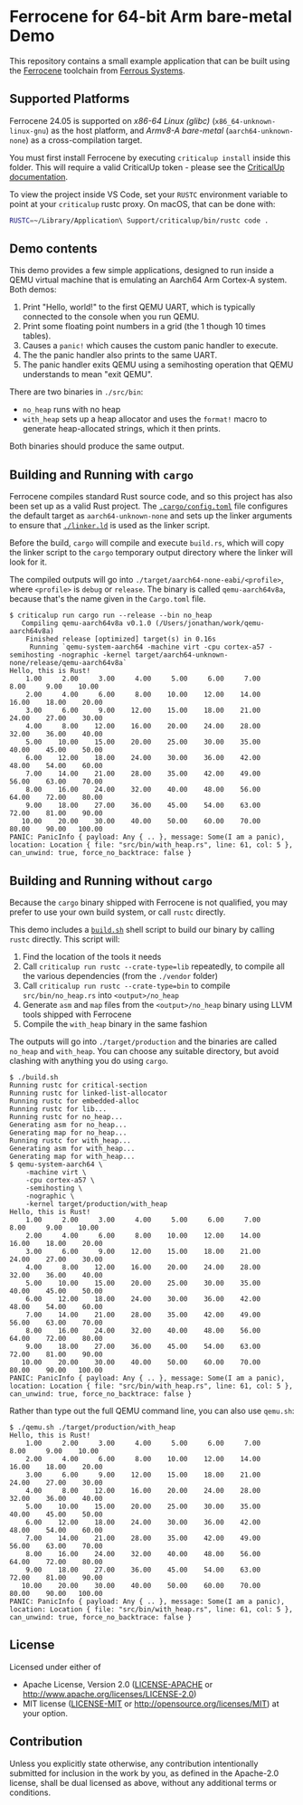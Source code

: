 # Ferrocene for 64-bit Arm bare-metal Demo

This repository contains a small example application that can be built using the
[Ferrocene] toolchain from [Ferrous Systems].

[Ferrocene]: https://ferrocene.dev
[Ferrous Systems]: https://ferrous-systems.com

## Supported Platforms

Ferrocene 24.05 is supported on *x86-64 Linux (glibc)*
(`x86_64-unknown-linux-gnu`) as the host platform, and *Armv8-A bare-metal*
(`aarch64-unknown-none`) as a cross-compilation target.

You must first install Ferrocene by executing `criticalup install` inside this
folder. This will require a valid CriticalUp token - please see the [CriticalUp
documentation](https://criticalup.ferrocene.dev).

To view the project inside VS Code, set your `RUSTC` environment variable to
point at your `criticalup` rustc proxy. On macOS, that can be done with:

```bash
RUSTC=~/Library/Application\ Support/criticalup/bin/rustc code .
```

## Demo contents

This demo provides a few simple applications, designed to run inside a QEMU
virtual machine that is emulating an Aarch64 Arm Cortex-A system. Both demos:

1. Print "Hello, world!" to the first QEMU UART, which is typically
   connected to the console when you run QEMU.
2. Print some floating point numbers in a grid (the 1 though 10 times tables).
3. Causes a `panic!` which causes the custom panic handler to execute.
4. The the panic handler also prints to the same UART.
5. The panic handler exits QEMU using a semihosting operation that QEMU
   understands to mean "exit QEMU".

There are two binaries in `./src/bin`:

* `no_heap` runs with no heap
* `with_heap` sets up a heap allocator and uses the `format!` macro to generate
  heap-allocated strings, which it then prints.

Both binaries should produce the same output.

## Building and Running with `cargo`

Ferrocene compiles standard Rust source code, and so this project has also been
set up as a valid Rust project. The [`.cargo/config.toml`](./.cargo/config.toml)
file configures the default target as `aarch64-unknown-none` and sets up the
linker arguments to ensure that [`./linker.ld`](./linker.ld) is used as the
linker script.

Before the build, `cargo` will compile and execute `build.rs`, which will copy
the linker script to the `cargo` temporary output directory where the linker
will look for it.

The compiled outputs will go into `./target/aarch64-none-eabi/<profile>`, where
`<profile>` is `debug` or `release`. The binary is called `qemu-aarch64v8a`, because
that's the name given in the `Cargo.toml` file.

```console
$ criticalup run cargo run --release --bin no_heap
   Compiling qemu-aarch64v8a v0.1.0 (/Users/jonathan/work/qemu-aarch64v8a)
    Finished release [optimized] target(s) in 0.16s
     Running `qemu-system-aarch64 -machine virt -cpu cortex-a57 -semihosting -nographic -kernel target/aarch64-unknown-none/release/qemu-aarch64v8a`
Hello, this is Rust!
    1.00     2.00     3.00     4.00     5.00     6.00     7.00     8.00     9.00    10.00
    2.00     4.00     6.00     8.00    10.00    12.00    14.00    16.00    18.00    20.00
    3.00     6.00     9.00    12.00    15.00    18.00    21.00    24.00    27.00    30.00
    4.00     8.00    12.00    16.00    20.00    24.00    28.00    32.00    36.00    40.00
    5.00    10.00    15.00    20.00    25.00    30.00    35.00    40.00    45.00    50.00
    6.00    12.00    18.00    24.00    30.00    36.00    42.00    48.00    54.00    60.00
    7.00    14.00    21.00    28.00    35.00    42.00    49.00    56.00    63.00    70.00
    8.00    16.00    24.00    32.00    40.00    48.00    56.00    64.00    72.00    80.00
    9.00    18.00    27.00    36.00    45.00    54.00    63.00    72.00    81.00    90.00
   10.00    20.00    30.00    40.00    50.00    60.00    70.00    80.00    90.00   100.00
PANIC: PanicInfo { payload: Any { .. }, message: Some(I am a panic), location: Location { file: "src/bin/with_heap.rs", line: 61, col: 5 }, can_unwind: true, force_no_backtrace: false }
```

## Building and Running without `cargo`

Because the `cargo` binary shipped with Ferrocene is not qualified, you may
prefer to use your own build system, or call `rustc` directly.

This demo includes a [`build.sh`](./build.sh) shell script to build our binary
by calling `rustc` directly. This script will:

1. Find the location of the tools it needs
2. Call `criticalup run rustc --crate-type=lib` repeatedly, to compile all the
   various dependencies (from the `./vendor` folder)
3. Call `criticalup run rustc --crate-type=bin` to compile `src/bin/no_heap.rs`
   into `<output>/no_heap`
4. Generate `asm` and `map` files from the `<output>/no_heap` binary using LLVM
   tools shipped with Ferrocene
5. Compile the `with_heap` binary in the same fashion

The outputs will go into `./target/production` and the binaries are called
`no_heap` and `with_heap`. You can choose any suitable directory, but avoid
clashing with anything you do using `cargo`.

```console
$ ./build.sh
Running rustc for critical-section
Running rustc for linked-list-allocator
Running rustc for embedded-alloc
Running rustc for lib...
Running rustc for no_heap...
Generating asm for no_heap...
Generating map for no_heap...
Running rustc for with_heap...
Generating asm for with_heap...
Generating map for with_heap...
$ qemu-system-aarch64 \
    -machine virt \
    -cpu cortex-a57 \
    -semihosting \
    -nographic \
    -kernel target/production/with_heap
Hello, this is Rust!
    1.00     2.00     3.00     4.00     5.00     6.00     7.00     8.00     9.00    10.00
    2.00     4.00     6.00     8.00    10.00    12.00    14.00    16.00    18.00    20.00
    3.00     6.00     9.00    12.00    15.00    18.00    21.00    24.00    27.00    30.00
    4.00     8.00    12.00    16.00    20.00    24.00    28.00    32.00    36.00    40.00
    5.00    10.00    15.00    20.00    25.00    30.00    35.00    40.00    45.00    50.00
    6.00    12.00    18.00    24.00    30.00    36.00    42.00    48.00    54.00    60.00
    7.00    14.00    21.00    28.00    35.00    42.00    49.00    56.00    63.00    70.00
    8.00    16.00    24.00    32.00    40.00    48.00    56.00    64.00    72.00    80.00
    9.00    18.00    27.00    36.00    45.00    54.00    63.00    72.00    81.00    90.00
   10.00    20.00    30.00    40.00    50.00    60.00    70.00    80.00    90.00   100.00
PANIC: PanicInfo { payload: Any { .. }, message: Some(I am a panic), location: Location { file: "src/bin/with_heap.rs", line: 61, col: 5 }, can_unwind: true, force_no_backtrace: false }
```

Rather than type out the full QEMU command line, you can also use `qemu.sh`:

```console
$ ./qemu.sh ./target/production/with_heap
Hello, this is Rust!
    1.00     2.00     3.00     4.00     5.00     6.00     7.00     8.00     9.00    10.00
    2.00     4.00     6.00     8.00    10.00    12.00    14.00    16.00    18.00    20.00
    3.00     6.00     9.00    12.00    15.00    18.00    21.00    24.00    27.00    30.00
    4.00     8.00    12.00    16.00    20.00    24.00    28.00    32.00    36.00    40.00
    5.00    10.00    15.00    20.00    25.00    30.00    35.00    40.00    45.00    50.00
    6.00    12.00    18.00    24.00    30.00    36.00    42.00    48.00    54.00    60.00
    7.00    14.00    21.00    28.00    35.00    42.00    49.00    56.00    63.00    70.00
    8.00    16.00    24.00    32.00    40.00    48.00    56.00    64.00    72.00    80.00
    9.00    18.00    27.00    36.00    45.00    54.00    63.00    72.00    81.00    90.00
   10.00    20.00    30.00    40.00    50.00    60.00    70.00    80.00    90.00   100.00
PANIC: PanicInfo { payload: Any { .. }, message: Some(I am a panic), location: Location { file: "src/bin/with_heap.rs", line: 61, col: 5 }, can_unwind: true, force_no_backtrace: false }
```

## License

Licensed under either of

* Apache License, Version 2.0 ([LICENSE-APACHE](../LICENSE-APACHE) or
  <http://www.apache.org/licenses/LICENSE-2.0>)
* MIT license ([LICENSE-MIT](../LICENSE-MIT) or
<http://opensource.org/licenses/MIT>) at your option.

## Contribution

Unless you explicitly state otherwise, any contribution intentionally submitted
for inclusion in the work by you, as defined in the Apache-2.0 license, shall be
dual licensed as above, without any additional terms or conditions.
